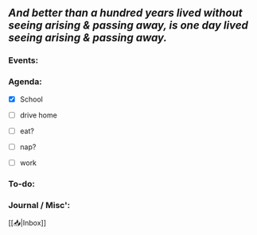 *And better than a hundred years lived without seeing arising & passing away, is one day lived seeing arising & passing away.*
---
### Events:


### Agenda:
- [x] School
- [ ] drive home
- [ ] eat?
- [ ] nap?
- [ ] work


### To-do:


### Journal / Misc':
[[📥|Inbox]]
